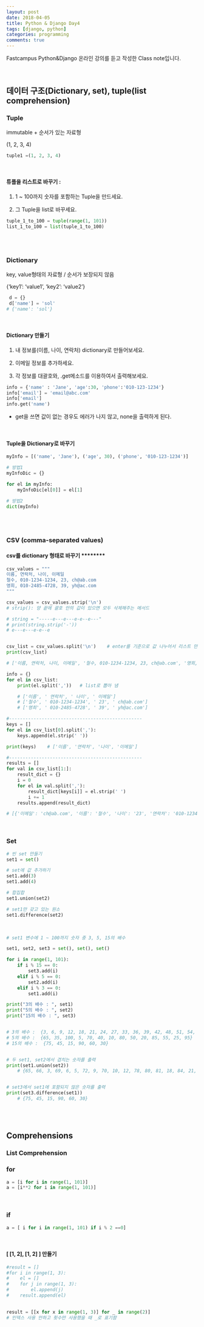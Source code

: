 ```yaml
---
layout: post
date: 2018-04-05
title: Python & Django Day4
tags: [django, python]
categories: programming
comments: true
---
```


  Fastcampus Python&Django 온라인 강의를 듣고 작성한 Class note입니다.

<br>

## 데이터 구조(Dictionary, set), tuple(list comprehension)

### Tuple

immutable + 순서가 있는 자료형

(1, 2, 3, 4)

```python
tuple1 =(1, 2, 3, 4)
```

<br>

#### 튜플을 리스트로 바꾸기 :

1) 1 ~ 100까지 숫자를 포함하는 Tuple을 만드세요.

2) 그 Tuple을 list로 바꾸세요.

```python
tuple_1_to_100 = tuple(range(1, 101))
list_1_to_100 = list(tuple_1_to_100)
```

<br><br>

### Dictionary

key, value형태의 자료형 / 순서가 보장되지 않음

{‘key1’: ‘value1’, ‘key2’: ‘value2’}

```python
 d = {}
 d['name'] = 'sol'
# {'name': 'sol'}
```

<br>

#### Dictionary 만들기

1) 내 정보를(이름, 나이, 연락처) dictionary로 만들어보세요.


2) 이메일 정보를 추가하세요.

3) 각 정보를 대괄호와, .get메소드를 이용하여서 출력해보세요.

```python
info = {'name' : 'Jane', 'age':30, 'phone':'010-123-1234'}
info['email'] = 'email@abc.com'
info['email']
info.get('name')
```

* get을 쓰면 값이 없는 경우도 에러가 나지 않고, none을 출력하게 된다.

<br>


#### Tuple을 Dictionary로 바꾸기

```python
myInfo = [('name', 'Jane'), ('age', 30), ('phone', '010-123-1234')]

# 방법1
myInfoDic = {}

for el in myInfo:
    myInfoDic[el[0]] = el[1]

# 방법2
dict(myInfo)
```



<br><br>

### CSV (comma-separated values)

#### csv를 dictionary 형태로 바꾸기 ********

```python
csv_values = """
이름, 연락처, 나이, 이메일
철수, 010-1234-1234, 23, ch@ab.com
영희, 010-2485-4728, 39, yh@ac.com
"""

csv_values = csv_values.strip('\n')  
# strip(): 양 끝에 괄호 안의 값이 있으면 모두 삭제해주는 메서드

# string = "-----e---e---e-e--e---"
# print(string.strip('-'))
# e---e---e-e--e


csv_list = csv_values.split('\n')    # enter를 기준으로 값 나누어서 리스트 만듦
print(csv_list)

# ['이름, 연락처, 나이, 이메일', '철수, 010-1234-1234, 23, ch@ab.com', '영희, 010-2485-4728, 39, yh@ac.com']

info = {}
for el in csv_list:
    print(el.split(','))   # list로 뽑아 냄

    # ['이름', ' 연락처', ' 나이', ' 이메일']
    # ['철수', ' 010-1234-1234', ' 23', ' ch@ab.com']
    # ['영희', ' 010-2485-4728', ' 39', ' yh@ac.com']

#-------------------------------------------------
keys = []
for el in csv_list[0].split(','):
    keys.append(el.strip(' '))

print(keys)    # ['이름', '연락처', '나이', '이메일']

#-------------------------------------------------
results = []
for val in csv_list[1:]:
    result_dict = {}
    i = 0
    for el in val.split(','):
        result_dict[keys[i]] = el.strip(' ')
        i += 1
    results.append(result_dict)

# [{'이메일': 'ch@ab.com', '이름': '철수', '나이': '23', '연락처': '010-1234-1234'}, {'이메일': 'yh@ac.com', '이름': '영희', '나이': '39', '연락처': '010-2485-4728'}]

```

<br>

### Set 

```python
# 빈 set 만들기
set1 = set()

# set에 값 추가하기
set1.add(3)
set1.add(4)

# 합집합
set1.union(set2)

# set1만 갖고 있는 원소
set1.difference(set2)
```

<br>

```python
# set1 변수에 1 ~ 100까지 숫자 중 3, 5, 15의 배수

set1, set2, set3 = set(), set(), set() 

for i in range(1, 101):
    if i % 15 == 0:
        set3.add(i)
    elif i % 5 == 0:
        set2.add(i)
    elif i % 3 == 0:
        set1.add(i)

print("3의 배수 : ", set1)
print("5의 배수 : ", set2)
print("15의 배수 : ", set3)


# 3의 배수 :  {3, 6, 9, 12, 18, 21, 24, 27, 33, 36, 39, 42, 48, 51, 54, 57, 63, 66, 69, 72, 78, 81, 84, 87, 93, 96, 99}
# 5의 배수 :  {65, 35, 100, 5, 70, 40, 10, 80, 50, 20, 85, 55, 25, 95}
# 15의 배수 :  {75, 45, 15, 90, 60, 30}


# 두 set1, set2에서 겹치는 숫자를 출력
print(set1.union(set2))
    # {65, 66, 3, 69, 6, 5, 72, 9, 70, 10, 12, 78, 80, 81, 18, 84, 21, 20, 87, 24, 85, 25, 27, 93, 95, 96, 33, 99, 36, 35, 100, 39, 40, 42, 48, 50, 51, 54, 55, 57, 63}


# set3에서 set1에 포함되지 않은 숫자를 출력
print(set3.difference(set1))
    # {75, 45, 15, 90, 60, 30}
```

<br><br>







## Comprehensions

### List Comprehension

### for

```python
a = [i for i in range(1, 101)]
a = [i**2 for i in range(1, 101)]
```

<br>

### if

```python
a = [ i for i in range(1, 101) if i % 2 ==0]
```

<br>

#### [ [1, 2], [1, 2] ] 만들기

```python
#result = []
#for i in range(1, 3):
#    el = []
#    for j in range(1, 3):
#        el.append(j)
#    result.append(el)
    

result = [[x for x in range(1, 3)] for _ in range(2)]
# 인덱스 사용 안하고 횟수만 사용했을 때 _로 표기함
```

